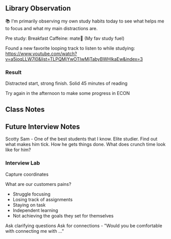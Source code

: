 ## Library Observation
📚 
I'm primarily observing my own study habits today to see what helps me to focus and what my main distractions are. 

Pre study:
Breakfast
Caffeine: mate🧉 (My fav study fuel)

Found a new favorite looping track to listen to while studying:
https://www.youtube.com/watch?v=a5joqLLW7l0&list=TLPQMjYwOTIwMjTabyBWHlkaEw&index=3


### Result
Distracted start, strong finish. Solid 45 minutes of reading

Try again in the afternoon to make some progress in ECON


## Class Notes
## Future Interview Notes
Scotty Sam - One of the best students that I know. Elite studier. Find out what makes him tick. How he gets things done. What does crunch time look like for him? 

### Interview Lab
Capture coordinates

What are our customers pains? 
- Struggle focusing
- Losing track of assignments
- Staying on task
- Independent learning
- Not achieving the goals they set for themselves

Ask clarifying questions
Ask for connections - "Would you be comfortable with connecting me with ..."


